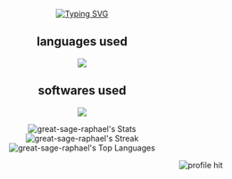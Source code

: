 
<div align="center">
  
 [![Typing SVG](https://readme-typing-svg.herokuapp.com?font=Tiny5&duration=6000&pause=1000&color=7633F7&width=435&separator=%3C&lines=HELLO+THERE++I+AM+VINAYAK++)](https://git.io/typing-svg)
 
</div>
<div>
 <h2 align="center"> languages used</h2>
  <p align="center"> 
  <a href="https://skillicons.dev">
    <img src="https://skillicons.dev/icons?i=git,cs,css,html,java,js,mysql,py,c,react" />
  </a>
</p>
   <h2 align="center">softwares used</h2>
  <p align="center">
  <a href="https://skillicons.dev">
    <img src="https://skillicons.dev/icons?i=androidstudio,figma,unity,unreal,vscode,github" />
  </a>
</p>
</div>
<div align= "center">
  
![great-sage-raphael's Stats](https://github-readme-stats.vercel.app/api?username=great-sage-raphael&theme=vue-dark&show_icons=true&hide_border=true&count_private=true)<br>
![great-sage-raphael's Streak](https://github-readme-streak-stats.herokuapp.com/?user=great-sage-raphael&theme=vue-dark&hide_border=true)<br>
![great-sage-raphael's Top Languages](https://github-readme-stats.vercel.app/api/top-langs/?username=great-sage-raphael&theme=gotham&show_icons=true&hide_border=true&layout=compact)

</div>
<div align ="justified">
  <div align="left">
     
  </div>
  <div align ="right">
  <img alt="profile hit" src="https://great-sage-raphael.github.io/great-sage-raphael/assets_readmeongit/p3.gif" >
  </div>
</div>
<!--
**great-sage-raphael/great-sage-raphael** is a ✨ _special_ ✨ repository because its `README.md` (this file) appears on your GitHub profile.

Here are some ideas to get you started:

- 🔭 I’m currently working on ...
- 🌱 I’m currently learning ...
- 👯 I’m looking to collaborate on ...
- 🤔 I’m looking for help with ...
- 💬 Ask me about ...
- 📫 How to reach me: ...
- 😄 Pronouns: ...
- ⚡ Fun fact: ...
-->
